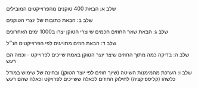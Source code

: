 שלב א:
הבאת 400 טוקנים מהפרוייקטים המובילים

שלב ב:
הבאת כתובות של יוצרי הטוקנים

שלב ג:
הבאת שאר החוזים חכמים שיוצרי הטוקן יצרו ב1000 ימים האחרונים

שלב ד:
הבאת חוזים מתוייגים לפי הפרוייקטים הנ״ל

שלב ה:
בדיקה כמה מתוך החוזים שיצר יוצר הטוקן באמת שייכים לפרוייקט - וכמה הם רעש

שלב ו:
הערכת מהמימנות השיטה (שיוך חוזים לפי יוצר הטוקן) ובחינה של שימוש במודל כלשהו (קליספיקציה) לחילוק החוזים לכאלה ששייכים לפרויקט וכאלה שהם רעש
